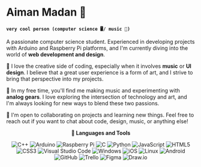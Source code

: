 # Aiman Madan 👋

**`very cool person (computer science 🖥️/ music 🎹)`**

A passionate computer science student. Experienced in developing projects with Arduino and Raspberry Pi platforms, and I'm currently diving into the world of **web development and design**.

🎨 I love the creative side of coding, especially when it involves **music** or **UI design**. I believe that a great user experience is a form of art, and I strive to bring that perspective into my projects.

🎵 In my free time, you'll find me making music and experimenting with **analog gears**. I love exploring the intersection of technology and art, and I'm always looking for new ways to blend these two passions.

💼 I'm open to collaborating on projects and learning new things. Feel free to reach out if you want to chat about code, design, music, or anything else!

<p align="center">
  <strong>🧰 Languages and Tools</strong>
</p>


<p align="center">

<!--Programming languages-->
 <img alt="C++" src="https://img.shields.io/badge/c%2B%2B-%2300599C.svg?style=for-the-badge&logo=c%2B%2B&logoColor=white"/>
  <img alt="Arduino" src="https://img.shields.io/badge/-Arduino-00979D?style=for-the-badge&logo=Arduino&logoColor=white"/>
   <img alt="Raspberry Pi" src="https://img.shields.io/badge/-RaspberryPi-C51A4A?style=for-the-badge&logo=Raspberry-Pi&logoColor=white"/>
  <img alt="C" src="https://img.shields.io/badge/c-%2300599C.svg?style=for-the-badge&logo=c%2B%2B&logoColor=white"/>
  <img alt="Python" src="https://img.shields.io/badge/python-306998.svg?style=for-the-badge&logo=python&logoColor=white"/>
  <img alt="JavaScript" src="https://img.shields.io/badge/javascript-%23323330.svg?style=for-the-badge&logo=javascript&logoColor=%23F7DF1E"/>
  <img alt="HTML5" src="https://img.shields.io/badge/html5-%23E34F26.svg?style=for-the-badge&logo=html5&logoColor=white"/>
  <img alt="CSS3" src="https://img.shields.io/badge/css3-%231572B6.svg?style=for-the-badge&logo=css3&logoColor=white"/>
  



<!--IDE-->
  <img alt="Visual Studio Code" src="https://img.shields.io/badge/VSCode-0078d7.svg?style=for-the-badge&logo=visual-studio-code&logoColor=white"/>

<!--Operatin Systems-->
  <img alt="Windows" src="https://img.shields.io/badge/Windows-0078D6?style=for-the-badge&logo=windows&logoColor=white" />
  <img alt="iOS" src="https://img.shields.io/badge/iOS-000000?style=for-the-badge&logo=ios&logoColor=white"/>
  <img alt="Linux" src="https://img.shields.io/badge/Linux-FCC624?style=for-the-badge&logo=linux&logoColor=black">
  <img alt="Android" src="https://img.shields.io/badge/Android-3DDC84?style=for-the-badge&logo=android&logoColor=white" />

<!--Version Control-->
 
  <img alt="GitHub" src="https://img.shields.io/badge/github-%23121011.svg?style=for-the-badge&logo=github&logoColor=white"/>

<!--Tools-->
  
  <img alt="Trello" src="https://img.shields.io/badge/Trello-%23026AA7.svg?style=for-the-badge&logo=Trello&logoColor=white"/>
 

<!--Design-->
  <img alt="Figma" src="https://img.shields.io/badge/figma-%23F24E1E.svg?style=for-the-badge&logo=figma&logoColor=white"/>
  <img alt="Draw.io" src="https://img.shields.io/badge/Draw.io-FF7F00?style=for-the-badge&logo=draw.io&logoColor=white"/>


</p>


<br />


